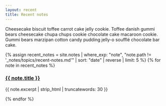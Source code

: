 ```yaml
---
layout: recent
title: Recent notes
---
```


Cheesecake biscuit toffee carrot cake jelly cookie. Toffee danish gummi bears cheesecake chupa chups cookie chocolate cake macaroon cookie. Gummi bears marzipan cotton candy pudding jelly-o soufflé chocolate bar cake.



<div class="recent-notes">
 {% assign recent_notes = site.notes | where_exp: "note", "note.path != '_notes/topics/recent-notes.md'" | sort: "date" | reverse | limit: 5 %}
 {% for note in recent_notes %}
   <div class="recent-note-preview">
     <h3 class="recent-note-title">
       <a class="internal-link" href="{{ site.baseurl }}{{ note.url }}">{{ note.title }}</a>
     </h3>
     <p class="recent-note-excerpt">{{ note.excerpt | strip_html | truncatewords: 30 }}</p>
   </div>
 {% endfor %}
</div>